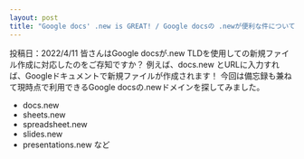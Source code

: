```yaml
---
layout: post
title: "Google docs' .new is GREAT! / Google docsの .newが便利な件について"
---
```

投稿日：2022/4/11
皆さんはGoogle docsが.new TLDを使用しての新規ファイル作成に対応したのをご存知ですか？
例えば、docs.new とURLに入力すれば、Googleドキュメントで新規ファイルが作成されます！
今回は備忘録も兼ねて現時点で利用できるGoogle docsの.newドメインを探してみました。
* docs.new
* sheets.new
* spreadsheet.new
* slides.new
* presentations.new
など

